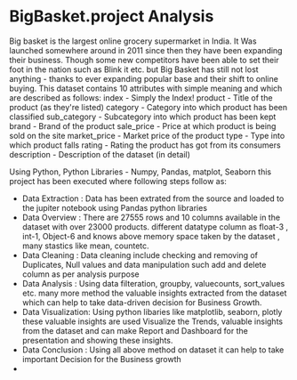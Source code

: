 # BigBasket.project Analysis

Big basket is the largest online grocery supermarket in India. It Was launched somewhere around in 2011 since then they have been expanding their business. Though some new competitors have been able to set their foot in the nation such as Blink it etc. but Big Basket has still not lost anything - thanks to ever expanding popular base and their shift to online buying.
This dataset contains 10 attributes with simple meaning and which are described as follows:
index - Simply the Index!
product - Title of the product (as they&#39;re listed)
category - Category into which product has been classified
sub_category - Subcategory into which product has been kept
brand - Brand of the product
sale_price - Price at which product is being sold on the site
market_price - Market price of the product
type - Type into which product falls
rating - Rating the product has got from its consumers
description - Description of the dataset (in detail)

Using Python, Python Libraries - Numpy, Pandas, matplot, Seaborn this project has been executed where following steps follow as:
- Data Extraction : Data has been extrated from the source and loaded to the jupiter notebook using Pandas python libraries
- Data Overview : There are 27555 rows and 10 columns available in the dataset with over 23000 products. different datatype column as float-3 , int-1, Object-6 and knows above memory space taken by the dataset , many stastics like mean, countetc.
- Data Cleaning : Data cleaning include checking and removing of Duplicates, Null values and data manipulation such add and delete column as per analysis purpose
- Data Analysis : Using data filteration, groupby, valuecounts, sort_values etc. many more method the valuable insights extracted from the dataset which can help to take data-driven decision for Business Growth.
- Data Visualization: Using python libaries like matplotlib, seaborn, plotly these valuable insights are used Visualize the Trends, valuable insights from the dataset and can make Report and Dashboard for the presentation and showing these insights.
- Data Conclusion : Using all above method on dataset it can help to take important Decision for the Business growth
- 
